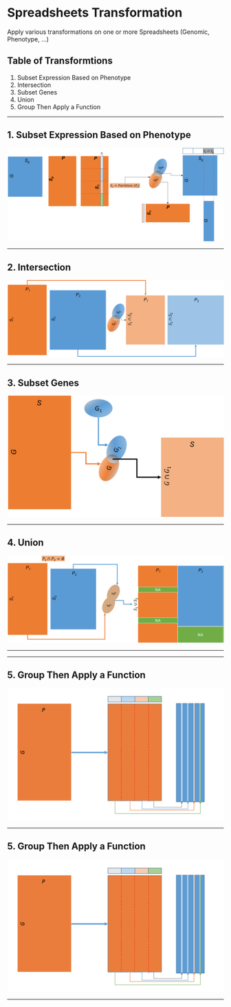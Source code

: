 # Spreadsheets Transformation
Apply various transformations on one or more Spreadsheets (Genomic, Phenotype, ...)


## Table of Transformtions

1. Subset Expression Based on Phenotype
2. Intersection
3. Subset Genes
4. Union
5. Group Then Apply a Function

---

## 1. Subset Expression Based on Phenotype

<p align="center">
  <img  src="images/SubsetExpressionBasedonPhenotype.png">
</p>

---

## 2. Intersection

<p align="center">
  <img  src="images/Intersection.png">
</p>

---

## 3. Subset Genes

<p align="center">
  <img  src="images/SubsetGenes.png">
</p>

---

## 4. Union

<p align="center">
  <img  src="images/Union.png">
</p>

---

---

## 5. Group Then Apply a Function

<p align="center">
  <img  src="images/GroupThenApplyaFunction.png">
</p>

---
## 5. Group Then Apply a Function

<p align="center">
  <img  src="images/GroupThenApplyaFunction.png">
</p>

---


